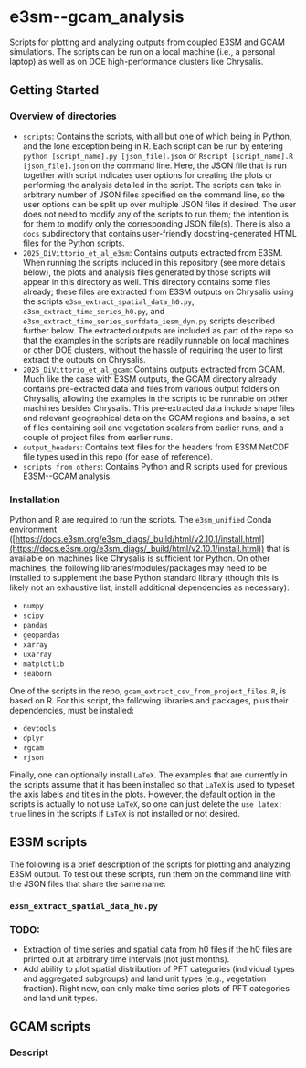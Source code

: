 # e3sm--gcam_analysis
Scripts for plotting and analyzing outputs from coupled E3SM and GCAM simulations. The scripts can be run on a local machine (i.e., a personal laptop) as well as on DOE high-performance clusters like Chrysalis. 

## Getting Started
### Overview of directories
- `scripts`: Contains the scripts, with all but one of which being in Python, and the lone exception being in R. Each script can be run by entering `python [script_name].py [json_file].json` or `Rscript [script_name].R [json_file].json` on the command line. Here, the JSON file that is run together with script indicates user options for creating the plots or performing the analysis detailed in the script. The scripts can take in arbitrary number of JSON files specified on the command line, so the user options can be split up over multiple JSON files if desired. The user does not need to modify any of the scripts to run them; the intention is for them to modify only the corresponding JSON file(s). There is also a `docs` subdirectory that contains user-friendly docstring-generated HTML files for the Python scripts.
- `2025_DiVittorio_et_al_e3sm`: Contains outputs extracted from E3SM. When running the scripts included in this repository (see more details below), the plots and analysis files generated by those scripts will appear in this directory as well. This directory contains some files already; these files are extracted from E3SM outputs on Chrysalis using the scripts `e3sm_extract_spatial_data_h0.py`, `e3sm_extract_time_series_h0.py`, and `e3sm_extract_time_series_surfdata_iesm_dyn.py` scripts described further below. The extracted outputs are included as part of the repo so that the examples in the scripts are readily runnable on local machines or other DOE clusters, without the hassle of requiring the user to first extract the outputs on Chrysalis.
- `2025_DiVittorio_et_al_gcam`: Contains outputs extracted from GCAM. Much like the case with E3SM outputs, the GCAM directory already contains pre-extracted data and files from various output folders on Chrysalis, allowing the examples in the scripts to be runnable on other machines besides Chrysalis. This pre-extracted data include shape files and relevant geographical data on the GCAM regions and basins, a set of files containing soil and vegetation scalars from earlier runs, and a couple of project files from earlier runs. 
- `output_headers`: Contains text files for the headers from E3SM NetCDF file types used in this repo (for ease of reference).
- `scripts_from_others`: Contains Python and R scripts used for previous E3SM--GCAM analysis.

### Installation
Python and R are required to run the scripts. The `e3sm_unified` Conda environment ([https://docs.e3sm.org/e3sm_diags/_build/html/v2.10.1/install.html](https://docs.e3sm.org/e3sm_diags/_build/html/v2.10.1/install.html)) that is available on machines like Chrysalis is sufficient for Python. On other machines, the following libraries/modules/packages may need to be installed to supplement the base Python standard library (though this is likely not an exhaustive list; install additional dependencies as necessary):
- `numpy`
- `scipy`
- `pandas`
- `geopandas`
- `xarray`
- `uxarray`
- `matplotlib`
- `seaborn`

One of the scripts in the repo, `gcam_extract_csv_from_project_files.R`, is based on R. For this script, the following libraries and packages, plus their dependencies, must be installed:
- `devtools`
- `dplyr`
- `rgcam`
- `rjson`

Finally, one can optionally install `LaTeX`. The examples that are currently in the scripts assume that it has been installed so that `LaTeX` is used to typeset the axis labels and titles in the plots. However, the default option in the scripts is actually to not use `LaTeX`, so one can just delete the `use latex: true` lines in the scripts if `LaTeX` is not installed or not desired.

## E3SM scripts
The following is a brief description of the scripts for plotting and analyzing E3SM output. To test out these scripts, run them on the command line with the JSON files that share the same name:

### `e3sm_extract_spatial_data_h0.py`

### TODO:
- Extraction of time series and spatial data from h0 files if the h0 files are printed out at arbitrary time intervals (not just months). 
- Add ability to plot spatial distribution of PFT categories (individual types and aggregated subgroups) and land unit types (e.g., vegetation fraction). Right now, can only make time series plots of PFT categories and land unit types.

## GCAM scripts
### Descript

